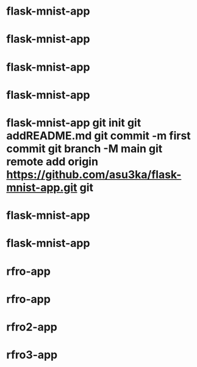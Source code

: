 # flask-mnist-app
# flask-mnist-app
# flask-mnist-app
# flask-mnist-app
# flask-mnist-app git init git addREADME.md git commit -m first commit git branch -M main git remote add origin https://github.com/asu3ka/flask-mnist-app.git git
# flask-mnist-app
# flask-mnist-app
# rfro-app
# rfro-app
# rfro2-app
# rfro3-app
